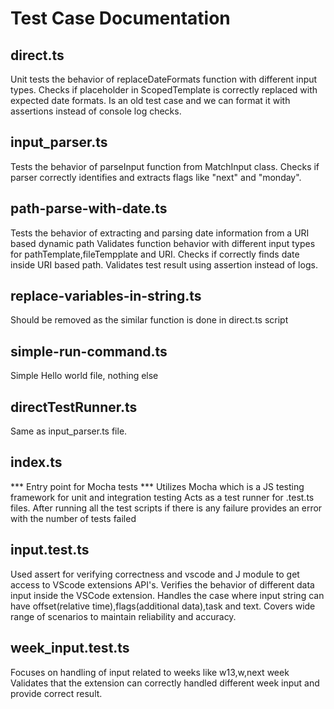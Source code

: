 # Test Case Documentation

## direct.ts
Unit tests the behavior of replaceDateFormats function with different input types.
Checks if placeholder in ScopedTemplate is correctly replaced with expected date formats.
Is an old test case and we can format it with assertions instead of console log checks.

## input_parser.ts
Tests the behavior of parseInput function from MatchInput class.
Checks if parser correctly identifies and extracts flags like "next" and "monday".

## path-parse-with-date.ts
Tests the behavior of extracting and parsing date information from a URI based dynamic path
Validates function behavior with different input types for pathTemplate,fileTempplate and URI.
Checks if correctly finds date inside URI based path.
Validates test result using assertion instead of logs.

## replace-variables-in-string.ts
Should be removed as the similar function is done in direct.ts script

## simple-run-command.ts
Simple Hello world file, nothing else

## directTestRunner.ts
Same as input_parser.ts file.



## index.ts
*** Entry point for Mocha tests ***
Utilizes Mocha which is a JS testing framework for unit and integration testing
Acts as a test runner for .test.ts files.
After running all the test scripts if there is any failure provides an error with the number of tests failed

## input.test.ts
Used assert for verifying correctness and vscode and J module to get access to VScode extensions API's.
Verifies the behavior of different data input inside the VSCode extension.
Handles the case where input string can have offset(relative time),flags(additional data),task and text.
Covers wide range of scenarios to maintain reliability and accuracy. 

## week_input.test.ts
Focuses on handling of input related to weeks like w13,w,next week
Validates that the extension can correctly handled different week input and provide correct result.









